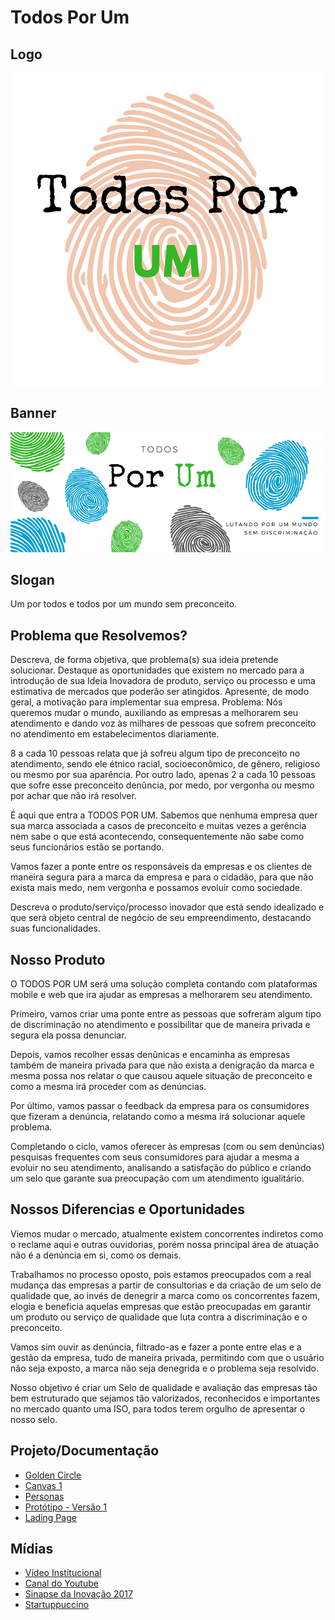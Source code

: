 # Todos Por Um

## Logo
![ScreenShot](https://github.com/duanbressan/Todos-Por-Um/blob/master/Documentacao/Logos/Logo.png?raw=true)

## Banner
![ScreenShot](https://github.com/duanbressan/Todos-Por-Um/blob/master/Documentacao/Logos/Capa.png?raw=true)

## Slogan
Um por todos e todos por um mundo sem preconceito.

## Problema que Resolvemos?
Descreva, de forma objetiva, que problema(s) sua ideia pretende solucionar. Destaque as oportunidades que existem no mercado para a introdução de sua Ideia Inovadora de produto, serviço ou processo e uma estimativa de mercados que poderão ser atingidos. Apresente, de modo geral, a motivação para implementar sua empresa.
Problema:
Nós queremos mudar o mundo, auxiliando as empresas a melhorarem seu atendimento e dando voz às milhares de pessoas que sofrem preconceito no atendimento em estabelecimentos diariamente.

8 a cada 10 pessoas relata que já sofreu algum tipo de preconceito no atendimento, sendo ele étnico racial, socioeconômico, de gênero, religioso ou mesmo por sua aparência. Por outro lado, apenas 2 a cada 10 pessoas que sofre esse preconceito denûncia, por medo, por vergonha ou mesmo por achar que não irá resolver.

É aqui que entra a TODOS POR UM. Sabemos que nenhuma empresa quer sua marca associada a casos de preconceito e muitas vezes a gerência nem sabe o que está acontecendo, consequentemente não sabe como seus funcionários estão se portando.

Vamos fazer a ponte entre os responsáveis da empresas e os clientes de maneira segura para a marca da empresa e para o cidadão, para que não exista mais medo, nem vergonha e possamos evoluir como sociedade.

Descreva o produto/serviço/processo inovador que está sendo idealizado e que será objeto central de negócio de seu empreendimento, destacando suas funcionalidades.

## Nosso Produto
O TODOS POR UM será uma solução completa contando com plataformas mobile e web que ira ajudar as empresas a melhorarem seu atendimento.

Primeiro, vamos criar uma ponte entre as pessoas que sofreram algum tipo de discriminação no atendimento e possibilitar que de maneira privada e segura ela possa denunciar.

Depois, vamos recolher essas denûnicas e encaminha as empresas também de maneira privada para que não exista a denigração da marca e mesma possa nos relatar o que causou aquele situação de preconceito e como a mesma irá proceder com as denúncias.

Por último, vamos passar o feedback da empresa para os consumidores que fizeram a denúncia, relatando como a mesma irá solucionar aquele problema.

Completando o ciclo, vamos oferecer às empresas (com ou sem denúncias) pesquisas frequentes com seus consumidores para ajudar a mesma a evoluir no seu atendimento, analisando a satisfação do público e criando um selo que garante sua preocupação com um atendimento igualitário.

## Nossos Diferencias e Oportunidades
Viemos mudar o mercado, atualmente existem concorrentes indiretos como o reclame aqui e outras ouvidorias, porém nossa principal área de atuação não é a denúncia em si, como os demais.

Trabalhamos no processo oposto, pois estamos preocupados com a real mudança das empresas a partir de consultorias e da criação de um selo de qualidade que, ao invés de denegrir a marca como os concorrentes fazem, elogia e beneficia aquelas empresas que estão preocupadas em garantir um produto ou serviço de qualidade que luta contra a discriminação e o preconceito.

Vamos sim ouvir as denúncia, filtrado-as e fazer a ponte entre elas e a gestão da empresa, tudo de maneira privada, permitindo com que o usuário não seja exposto, a marca não seja denegrida e o problema seja resolvido.

Nosso objetivo é criar um Selo de qualidade e avaliação das empresas tão bem estruturado que sejamos tão valorizados, reconhecidos e importantes no mercado quanto uma ISO, para todos terem orgulho de apresentar o nosso selo.

## Projeto/Documentação
* [Golden Circle](https://github.com/duanbressan/Todos-Por-Um/blob/master/Documentacao/Golden%20Circle.md)
* [Canvas 1](https://github.com/duanbressan/Todos-Por-Um/blob/master/Documentacao/Canvas%201.md)
* [Personas](https://github.com/duanbressan/Todos-Por-Um/blob/master/Documentacao/Personas.md)
* [Protótipo - Versão 1](https://github.com/duanbressan/Todos-Por-Um/tree/master/Documentacao/Prot%C3%B3tipos/Vers%C3%A3o%201)
* [Lading Page](https://github.com/duanbressan/Todos-Por-Um/tree/master/Documentacao/Lading%20Page)

## Mídias
* [Vídeo Institucional](https://www.youtube.com/watch?v=ygBOuf4qW3I)
* [Canal do Youtube](https://www.youtube.com/channel/UChWihQTG8bba6xr9-XKZLbw)
* [Sinapse da Inovação 2017](http://sc6.sinapsedainovacao.com.br/sc6/ideia/todos-por-um-software-de-luta-contra-o-preconceito-e-discriminacao)
* [Startuppuccino](https://uffs-entrepreneurship.startuppuccino.com/startups/135)
